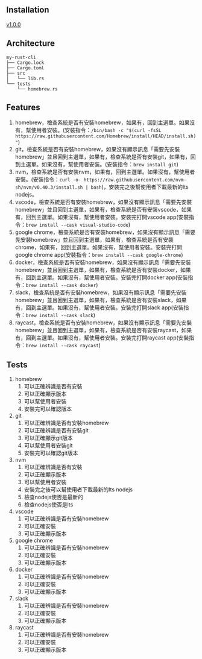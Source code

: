 ## Installation
[v1.0.0](https://github.com/LinHeMa/mac-setup-cli/releases/tag/v1.0.0)

## Architecture
```
my-rust-cli
├── Cargo.lock
├── Cargo.toml
├── src
│   └── lib.rs
└── tests
    └── homebrew.rs
```

## Features
1. homebrew，檢查系統是否有安裝homebrew，如果有，回到主選單。如果沒有，幫使用者安裝。(安裝指令：`/bin/bash -c "$(curl -fsSL https://raw.githubusercontent.com/Homebrew/install/HEAD/install.sh)"`)
2. git，檢查系統是否有安裝homebrew，如果沒有顯示訊息「需要先安裝homebrew」並且回到主選單，如果有，檢查系統是否有安裝git，如果有，回到主選單。如果沒有，幫使用者安裝。(安裝指令：`brew install git`)
3. nvm，檢查系統是否有安裝nvm，如果有，回到主選單。如果沒有，幫使用者安裝。(安裝指令：`curl -o- https://raw.githubusercontent.com/nvm-sh/nvm/v0.40.3/install.sh | bash`)，安裝完之後幫使用者下載最新的lts nodejs。
4. vscode，檢查系統是否有安裝homebrew，如果沒有顯示訊息「需要先安裝homebrew」並且回到主選單，如果有，檢查系統是否有安裝vscode，如果有，回到主選單。如果沒有，幫使用者安裝。安裝完打開vscode app(安裝指令：`brew install --cask visual-studio-code`)
5. google chrome，檢查系統是否有安裝homebrew，如果沒有顯示訊息「需要先安裝homebrew」並且回到主選單，如果有，檢查系統是否有安裝chrome，如果有，回到主選單。如果沒有，幫使用者安裝。安裝完打開google chrome app(安裝指令：`brew install --cask google-chrome`)
6. docker，檢查系統是否有安裝homebrew，如果沒有顯示訊息「需要先安裝homebrew」並且回到主選單，如果有，檢查系統是否有安裝docker，如果有，回到主選單。如果沒有，幫使用者安裝。安裝完打開docker app(安裝指令：`brew install --cask docker`)
7. slack，檢查系統是否有安裝homebrew，如果沒有顯示訊息「需要先安裝homebrew」並且回到主選單，如果有，檢查系統是否有安裝slack，如果有，回到主選單。如果沒有，幫使用者安裝。安裝完打開slack app(安裝指令：`brew install --cask slack`)
8. raycast，檢查系統是否有安裝homebrew，如果沒有顯示訊息「需要先安裝homebrew」並且回到主選單，如果有，檢查系統是否有安裝raycast，如果有，回到主選單。如果沒有，幫使用者安裝。安裝完打開raycast app(安裝指令：`brew install --cask raycast`)

## Tests
1. homebrew
   1. 可以正確辨識是否有安裝
   2. 可以正確顯示版本
   3. 可以幫使用者安裝
   4. 安裝完可以確認版本
2. git
   1. 可以正確辨識是否有安裝homebrew
   2. 可以正確辨識是否有安裝git
   3. 可以正確顯示git版本
   4. 可以幫使用者安裝git
   5. 安裝完可以確認git版本
3. nvm
   1. 可以正確辨識是否有安裝
   2. 可以正確顯示版本
   3. 可以幫使用者安裝
   4. 安裝完之後可以幫使用者下載最新的lts nodejs
   5. 檢查nodejs使否是最新的
   6. 檢查nodejs使否是lts
4. vscode
   1. 可以正確辨識是否有安裝homebrew
   2. 可以正確安裝
   3. 可以正確顯示版本
5. google chrome
   1. 可以正確辨識是否有安裝homebrew
   2. 可以正確安裝
   3. 可以正確顯示版本
6. docker
   1. 可以正確辨識是否有安裝homebrew
   2. 可以正確安裝
   3. 可以正確顯示版本
7. slack
   1. 可以正確辨識是否有安裝homebrew
   2. 可以正確安裝
   3. 可以正確顯示版本
8. raycast
   1. 可以正確辨識是否有安裝homebrew
   2. 可以正確安裝
   3. 可以正確顯示版本
